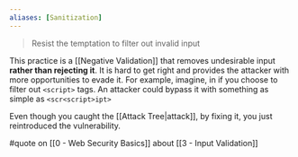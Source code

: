 ```yaml
---
aliases: [Sanitization]
---
```


> Resist the temptation to filter out invalid input

This practice is a [[Negative Validation]] that removes undesirable input **rather than rejecting it**. It is hard to get right and provides the attacker with more opportunities to evade it. For example, imagine, in if you choose to filter out `<script>` tags. An attacker could bypass it with something as simple as `<scr<script>ipt>`

Even though you caught the [[Attack Tree|attack]], by fixing it, you just reintroduced the vulnerability.

#quote on [[0 - Web Security Basics]] about [[3 - Input Validation]]
